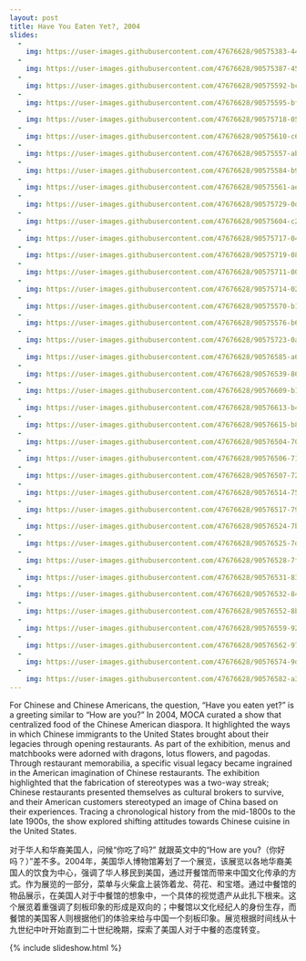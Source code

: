 ```yaml
---
layout: post
title: Have You Eaten Yet?, 2004
slides:
  -
    img: https://user-images.githubusercontent.com/47676628/90575383-443f7500-e189-11ea-8bb1-03f16a96e0b5.JPG
  -
    img: https://user-images.githubusercontent.com/47676628/90575387-4570a200-e189-11ea-9f60-aa79d2f41d29.JPG
  -
    img: https://user-images.githubusercontent.com/47676628/90575592-bca63600-e189-11ea-88b2-0075c41906eb.JPG
  -
    img: https://user-images.githubusercontent.com/47676628/90575595-bfa12680-e189-11ea-8634-89c0895ba605.JPG
  -
    img: https://user-images.githubusercontent.com/47676628/90575718-05f68580-e18a-11ea-9abe-d82fbe4fd044.JPG
  -
    img: https://user-images.githubusercontent.com/47676628/90575610-c62f9e00-e189-11ea-8a81-b80a5c62fb78.JPG
  -
    img: https://user-images.githubusercontent.com/47676628/90575557-ab5d2980-e189-11ea-96cb-363a4b95d00b.JPG
  -
    img: https://user-images.githubusercontent.com/47676628/90575584-b9ab4580-e189-11ea-9f4e-90863bdf3d72.JPG
  -
    img: https://user-images.githubusercontent.com/47676628/90575561-ae581a00-e189-11ea-8bf0-35fb5837b03f.JPG
  -
    img: https://user-images.githubusercontent.com/47676628/90575729-0db62a00-e18a-11ea-8b17-fe3e0fcad5a0.JPG
  -
    img: https://user-images.githubusercontent.com/47676628/90575604-c29c1700-e189-11ea-9899-68398ec6822e.JPG
  -
    img: https://user-images.githubusercontent.com/47676628/90575717-042cc200-e18a-11ea-90f9-c150be3be22a.JPG
  -
    img: https://user-images.githubusercontent.com/47676628/90575719-0858df80-e18a-11ea-8e0d-44202f6c1646.JPG
  -
    img: https://user-images.githubusercontent.com/47676628/90575711-0000a480-e18a-11ea-9fc6-80af3fefbc80.JPG
  -
    img: https://user-images.githubusercontent.com/47676628/90575714-0262fe80-e18a-11ea-927a-cbcc9a72fdf8.JPG
  -
    img: https://user-images.githubusercontent.com/47676628/90575570-b1eba100-e189-11ea-9c6c-07d4aff22b9c.JPG
  -
    img: https://user-images.githubusercontent.com/47676628/90575576-b617be80-e189-11ea-9b05-e77ab19d70d5.JPG
  -
    img: https://user-images.githubusercontent.com/47676628/90575723-0abb3980-e18a-11ea-90b8-801c301d98d6.JPG
  -
    img: https://user-images.githubusercontent.com/47676628/90576585-a64da980-e18c-11ea-986c-7adb3c791745.jpg
  -
    img: https://user-images.githubusercontent.com/47676628/90576539-861dea80-e18c-11ea-8f8c-7390f661cddb.jpg
  -
    img: https://user-images.githubusercontent.com/47676628/90576609-b1a0d500-e18c-11ea-89ad-726d7364fed7.jpg
  -
    img: https://user-images.githubusercontent.com/47676628/90576613-b49bc580-e18c-11ea-83da-c18a37c51097.jpg
  -
    img: https://user-images.githubusercontent.com/47676628/90576615-b82f4c80-e18c-11ea-811e-bc034c16f9a0.jpg
  -
    img: https://user-images.githubusercontent.com/47676628/90576504-70102a00-e18c-11ea-9143-21dcb2502d44.jpg
  -
    img: https://user-images.githubusercontent.com/47676628/90576506-71415700-e18c-11ea-9200-e11861166a0d.jpg
  -
    img: https://user-images.githubusercontent.com/47676628/90576507-72728400-e18c-11ea-97a5-0b87a043a4a3.jpg
  -
    img: https://user-images.githubusercontent.com/47676628/90576514-756d7480-e18c-11ea-8208-6452b806cc95.jpg
  -
    img: https://user-images.githubusercontent.com/47676628/90576517-7900fb80-e18c-11ea-8fd9-63c11a9cecf5.jpg
  -
    img: https://user-images.githubusercontent.com/47676628/90576524-7bfbec00-e18c-11ea-9193-f8e50e3b0fc1.jpg
  -
    img: https://user-images.githubusercontent.com/47676628/90576525-7dc5af80-e18c-11ea-8faf-271c5dfd6482.jpg
  -
    img: https://user-images.githubusercontent.com/47676628/90576528-7f8f7300-e18c-11ea-9719-642caf96980d.jpg
  -
    img: https://user-images.githubusercontent.com/47676628/90576531-8322fa00-e18c-11ea-8f9f-33285e57d4f9.jpg
  -
    img: https://user-images.githubusercontent.com/47676628/90576532-84542700-e18c-11ea-95e5-7267d783b906.jpg
  -
    img: https://user-images.githubusercontent.com/47676628/90576552-8b7b3500-e18c-11ea-9826-3de014da70ca.jpg
  -
    img: https://user-images.githubusercontent.com/47676628/90576559-9209ac80-e18c-11ea-8b21-41c79b72c9d6.jpg
  -
    img: https://user-images.githubusercontent.com/47676628/90576562-9766f700-e18c-11ea-8456-03b7fe772cc9.jpg
  -
    img: https://user-images.githubusercontent.com/47676628/90576574-9df56e80-e18c-11ea-9d4c-6472760f7b7a.jpg
  -
    img: https://user-images.githubusercontent.com/47676628/90576582-a3eb4f80-e18c-11ea-8df5-177b5a6cf021.jpg
---
```



For Chinese and Chinese Americans, the question, “Have you eaten yet?” is a greeting similar to “How are you?” In 2004, MOCA curated a show that centralized food of the Chinese American diaspora. It highlighted the ways in which Chinese immigrants to the United States brought about their legacies through opening restaurants. As part of the exhibition, menus and matchbooks were adorned with dragons, lotus flowers, and pagodas. Through restaurant memorabilia, a specific visual legacy became ingrained in the American imagination of Chinese restaurants. The exhibition highlighted that the fabrication of stereotypes was a two-way streak; Chinese restaurants presented themselves as cultural brokers to survive, and their American customers stereotyped an image of China based on their experiences. Tracing a chronological history from the mid-1800s to the late 1900s, the show explored shifting attitudes towards Chinese cuisine in the United States. 

对于华人和华裔美国人，问候“你吃了吗?” 就跟英文中的“How are you?（你好吗？）”差不多。2004年，美国华人博物馆筹划了一个展览，该展览以各地华裔美国人的饮食为中心，强调了华人移民到美国，通过开餐馆而带来中国文化传承的方式。作为展览的一部分，菜单与火柴盒上装饰着龙、荷花、和宝塔。通过中餐馆的物品展示，在美国人对于中餐馆的想象中，一个具体的视觉遗产从此扎下根来。这个展览着重强调了刻板印象的形成是双向的；中餐馆以文化经纪人的身份生存，而餐馆的美国客人则根据他们的体验来给与中国一个刻板印象。展览根据时间线从十九世纪中叶开始直到二十世纪晚期，探索了美国人对于中餐的态度转变。

{% include slideshow.html %}
